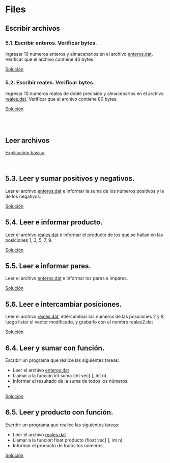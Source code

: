 # Files

## Escribir archivos
### 5.1. Escribir enteros. Verificar bytes.
Ingresar 10 números enteros y almacenarlos en el archivo [enteros.dat](./5.%20files/leer/archivos/enteros.dat). Verificar que el archivo contiene 40 bytes.

[Solución](./5.%20files/escribir/escribir_enteros.c)

### 5.2. Escribir reales. Verificar bytes.
Ingresar 10 números reales de doble precisión y almacenarlos en el archivo [reales.dat](./5.%20files/leer/archivos/reales.dat). Verificar que el archivo contiene 80 bytes.

[Solución](./5.%20files/escribir/escribir_reales.c)


<br>
<br>

## Leer archivos

[Explicación básica](./5.%20files/basics.c)
 
<br>

## 5.3. Leer y sumar positivos y negativos.
Leer el archivo [enteros.dat](./5.%20files/leer/archivos/enteros.dat) e informar la suma de los números positivos y la de los negativos.

[Solución](./5.%20files/leer/leer_y_sumar.c)

## 5.4. Leer e informar producto.
Leer el archivo [reales.dat](./5.%20files/leer/archivos/reales.dat) e informar el producto de los que se hallan en las posiciones 1, 3, 5, 7, 9.

[Solución](./5.%20files/leer/leer_y_producto.c)

## 5.5. Leer e informar pares.
Leer el archivo [enteros.dat](./5.%20files/leer/archivos/enteros.dat) e informar los pares e impares.

[Solución](./5.%20files/leer/leer_y_par.c)

## 5.6. Leer e intercambiar posiciones.
Leer el archivo [reales.dat](./5.%20files/leer/archivos/reales.dat), intercambiar los números de las posiciones 2 y 8, luego listar el vector modificado, y grabarlo con el nombre reales2.dat

[Solución](./5.%20files/leer/intercambio_posiciones.c)

## 6.4. Leer y sumar con función.
Escribir un programa que realice las siguientes tareas:
* Leer el archivo [enteros.dat](./5.%20files/leer/archivos/enteros.dat)
* Llamar a la función int suma (int vec[ ], int n)
* Informar el resultado de la suma de todos los números.
* 
[Solución](./5.%20files/leer/funcion_enteros.c)

## 6.5. Leer y producto con función.
Escribir un programa que realice las siguientes tareas:
* Leer el archivo [reales.dat](./5.%20files/leer/archivos/reales.dat)
* Llamar a la función float producto (float vec[ ], int n)
* Informar el producto de todos los números.

[Solución](./5.%20files/leer/funcion_reales.c)
